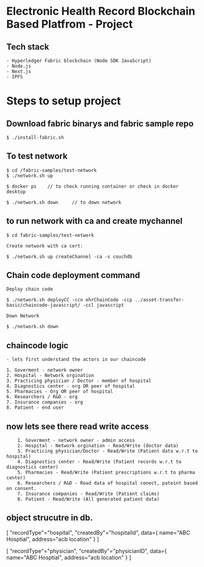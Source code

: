 # Electronic Health Record Blockchain Based Platfrom - Project

## Tech stack

    - Hyperledger Fabric blockchain (Node SDK JavaScript)
    - Node.js
    - Next.js
    - IPFS

<!-- ADD github access 

$ eval "$(ssh-agent -s)"
$ ssh-add ~/ssh/github -->

# Steps to setup project

## Download fabric binarys and fabric sample repo

    $ ./install-fabric.sh 

## To test network 

    $ cd /fabric-samples/test-network
    $ ./network.sh up

    $ docker ps    // to check running container or check in docker desktop
    
    $ ./network.sh down     // to down network

## to run network with ca and create mychannel 

    $ cd fabric-samples/test-network
    
    Create network with ca cert: 
    
    $ ./network.sh up createChannel -ca -s couchdb
    
## Chain code deployment command

    Deploy chain code
	    
    $ ./network.sh deployCC -ccn ehrChainCode -ccp ../asset-transfer-basic/chaincode-javascript/ -ccl javascript

    Down Network 
	
    $ ./network.sh down





## chaincode logic

    - lets first understand the actors in our chaincode

    1. Goverment - network owner
    2. Hospital - Network orgination 
    3. Practicing physician / Doctor - member of hospital
    4. Diagnostics center - org OR peer of hospital
    5. Pharmacies - Org OR peer of hospital
    6. Researchers / R&D - org
    7. Insurance companies - org
    8. Patient - end user


   ## now lets see there read write access

        1. Goverment - network owner - admin access
        2. Hospital - Network orgination - Read/Write (doctor data)
        3. Practicing physician/Doctor - Read/Write (Patient data w.r.t to hospital)
        4. Diagnostics center - Read/Write (Patient records w.r.t to diagnostics center)
        5. Pharmacies - Read/Write (Patient prescriptions w.r.t to pharma center)
        6. Researchers / R&D - Read data of hospital conect, pateint based on consent. 
        7. Insurance companies - Read/Write (Patient claims)
        8. Patient - Read/Write (All generated patient data)

  ## object strucutre in db.

  [ "recordType"="hospital", "createdBy"="hospitalId", data={ name="ABC Hosptial", address="acb location"  } ]

  [ "recordType"="physician", "createdBy"="physicianID", data={ name="ABC Hosptial", address="acb location"  } ]
